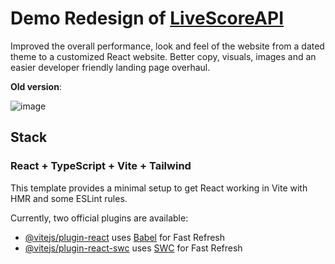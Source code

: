 # Demo Redesign of [LiveScoreAPI](https://live-score-api.com/)

Improved the overall performance, look and feel of the website from a dated theme to a customized React website. Better copy, visuals, images and an easier developer friendly landing page overhaul.

**Old version**:

![image](https://github.com/ParamBirje/live-score-api-demo/assets/87022870/02c47c27-9845-4037-a04b-8bc5646fab6b)

## Stack

### React + TypeScript + Vite + Tailwind

This template provides a minimal setup to get React working in Vite with HMR and some ESLint rules.

Currently, two official plugins are available:

- [@vitejs/plugin-react](https://github.com/vitejs/vite-plugin-react/blob/main/packages/plugin-react/README.md) uses [Babel](https://babeljs.io/) for Fast Refresh
- [@vitejs/plugin-react-swc](https://github.com/vitejs/vite-plugin-react-swc) uses [SWC](https://swc.rs/) for Fast Refresh

